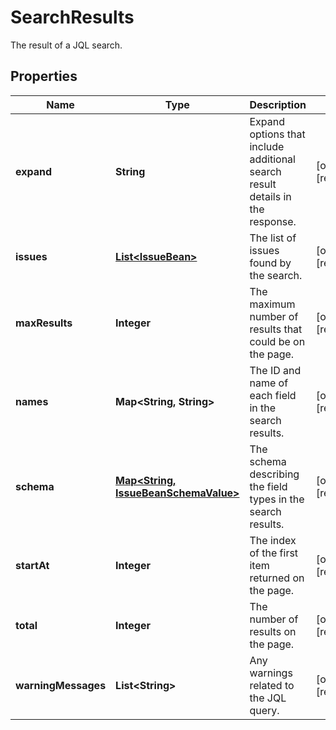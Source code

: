 

# SearchResults

The result of a JQL search.

## Properties

| Name | Type | Description | Notes |
|------------ | ------------- | ------------- | -------------|
|**expand** | **String** | Expand options that include additional search result details in the response. |  [optional] [readonly] |
|**issues** | [**List&lt;IssueBean&gt;**](IssueBean.md) | The list of issues found by the search. |  [optional] [readonly] |
|**maxResults** | **Integer** | The maximum number of results that could be on the page. |  [optional] [readonly] |
|**names** | **Map&lt;String, String&gt;** | The ID and name of each field in the search results. |  [optional] [readonly] |
|**schema** | [**Map&lt;String, IssueBeanSchemaValue&gt;**](IssueBeanSchemaValue.md) | The schema describing the field types in the search results. |  [optional] [readonly] |
|**startAt** | **Integer** | The index of the first item returned on the page. |  [optional] [readonly] |
|**total** | **Integer** | The number of results on the page. |  [optional] [readonly] |
|**warningMessages** | **List&lt;String&gt;** | Any warnings related to the JQL query. |  [optional] [readonly] |



